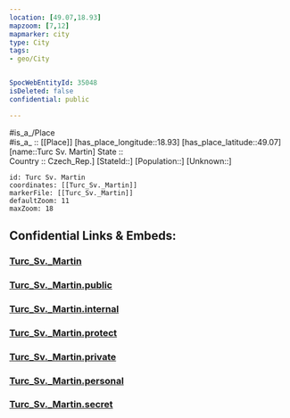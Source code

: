 ```yaml
---
location: [49.07,18.93] 
mapzoom: [7,12] 
mapmarker: city 
type: City
tags:
- geo/City


SpocWebEntityId: 35048
isDeleted: false
confidential: public

---
```

#is_a_/Place  
#is_a_ :: [[Place]] 
[has_place_longitude::18.93] 
[has_place_latitude::49.07] 
[name::Turc Sv. Martin] 
State ::  
Country :: Czech_Rep.] 
[StateId::] 
[Population::] 
[Unknown::] 


```leaflet
id: Turc Sv. Martin
coordinates: [[Turc_Sv._Martin]] 
markerFile: [[Turc_Sv._Martin]] 
defaultZoom: 11 
maxZoom: 18
```


## Confidential Links & Embeds: 

### [Turc_Sv._Martin](/_Standards/Earth/Continent/Europe/Europe~Central/Slovakia/Regions~Slovakia/Žilinský/City/Turc_Sv._Martin.md) 

### [Turc_Sv._Martin.public](/_public/Earth/Continent/Europe/Europe~Central/Slovakia/Regions~Slovakia/Žilinský/City/Turc_Sv._Martin.public.md) 

### [Turc_Sv._Martin.internal](/_internal/Earth/Continent/Europe/Europe~Central/Slovakia/Regions~Slovakia/Žilinský/City/Turc_Sv._Martin.internal.md) 

### [Turc_Sv._Martin.protect](/_protect/Earth/Continent/Europe/Europe~Central/Slovakia/Regions~Slovakia/Žilinský/City/Turc_Sv._Martin.protect.md) 

### [Turc_Sv._Martin.private](/_private/Earth/Continent/Europe/Europe~Central/Slovakia/Regions~Slovakia/Žilinský/City/Turc_Sv._Martin.private.md) 

### [Turc_Sv._Martin.personal](/_personal/Earth/Continent/Europe/Europe~Central/Slovakia/Regions~Slovakia/Žilinský/City/Turc_Sv._Martin.personal.md) 

### [Turc_Sv._Martin.secret](/_secret/Earth/Continent/Europe/Europe~Central/Slovakia/Regions~Slovakia/Žilinský/City/Turc_Sv._Martin.secret.md)

